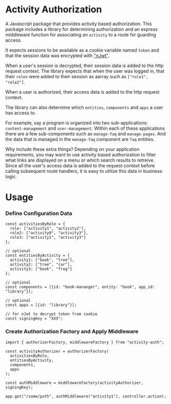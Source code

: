 Activity Authorization
======================

A Javascript package that provides activity based authorization. This package includes a library for determining authorization and an express middleware function for associating an `activity` to a route for guarding access.

It expects sessions to be available as a cookie variable named `token` and that the session data was encrypted with ["nJwt"](https://www.npmjs.com/package/njwt).

When a user's session is decrypted, their session data is added to the http request context. The library expects that when the user was logged in, that their `roles` were added to their session as aarray such as `["role1", "role2"]`.

When a user is authorized, their access data is added to the http request context.

The library can also determine which `entities`, `components` and `apps` a user has access to.

For example, say a program is organized into two sub-applications: `content-management` and `user-management`. Within each of these applications there are a few sub-components such as `manage-faq` and `manage-pages`. And the data that is managed in the `manage-faq` component are `faq` entities.

Why include these extra things? Depending on your application requirements, you may want to use activity based authorization to filter what links are displayed on a menu or which search results to retreive. Since all the user's access data is added to the request context before calling subsequent route handlers, it is easy to utilize this data in business logic.

# Usage

### Define Configuration Data
```
const activitiesByRole = {
  role: ["activity1", "activity2"],
  role2: ["activity0", "activity3"],
  role3: ["activity1", "activity3"]
};

// optional
const entitiesByActivity = {
  activity1: ["book", "tree"],
  activity2: ["tree", "car"],
  activity3: ["book", "frog"]
};

// optional
const components = [{id: "book-mananger", entity: "book", app_id: "library"}];

// optional
const apps = [{id: "library"}];

// for nJwt to decrypt token from cookie
const signingKey = "XXX";
```

### Create Authorization Factory and Apply Middleware
```
import { authorizerFactory, middlewareFactory } from "activity-auth";

const activityAuthorizer = authorizerFactory(
  activitiesByRole,
  entitiesByActivity,
  components,
  apps
);

const authMiddleware = middlewareFactory(activityAuthorizer, signingKey);

app.get("/some/path", authMiddleware("activity1"), controller.action);
```